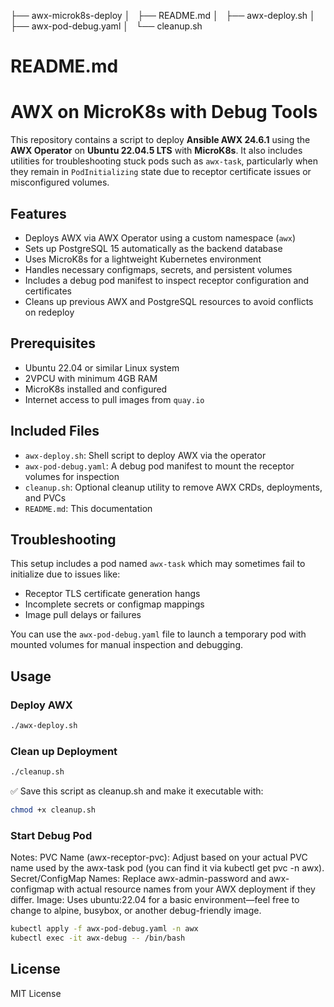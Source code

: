 ├── awx-microk8s-deploy
│   ├── README.md
│   ├── awx-deploy.sh
│   ├── awx-pod-debug.yaml
│   └── cleanup.sh

# README.md

# AWX on MicroK8s with Debug Tools

This repository contains a script to deploy **Ansible AWX 24.6.1** using the **AWX Operator** on **Ubuntu 22.04.5 LTS** with **MicroK8s**. It also includes utilities for troubleshooting stuck pods such as `awx-task`, particularly when they remain in `PodInitializing` state due to receptor certificate issues or misconfigured volumes.

## Features

- Deploys AWX via AWX Operator using a custom namespace (`awx`)
- Sets up PostgreSQL 15 automatically as the backend database
- Uses MicroK8s for a lightweight Kubernetes environment
- Handles necessary configmaps, secrets, and persistent volumes
- Includes a debug pod manifest to inspect receptor configuration and certificates
- Cleans up previous AWX and PostgreSQL resources to avoid conflicts on redeploy

## Prerequisites

- Ubuntu 22.04 or similar Linux system
- 2VPCU with minimum 4GB RAM
- MicroK8s installed and configured
- Internet access to pull images from `quay.io`

## Included Files

- `awx-deploy.sh`: Shell script to deploy AWX via the operator
- `awx-pod-debug.yaml`: A debug pod manifest to mount the receptor volumes for inspection
- `cleanup.sh`: Optional cleanup utility to remove AWX CRDs, deployments, and PVCs
- `README.md`: This documentation

## Troubleshooting

This setup includes a pod named `awx-task` which may sometimes fail to initialize due to issues like:

- Receptor TLS certificate generation hangs
- Incomplete secrets or configmap mappings
- Image pull delays or failures

You can use the `awx-pod-debug.yaml` file to launch a temporary pod with mounted volumes for manual inspection and debugging.

## Usage

### Deploy AWX

```bash
./awx-deploy.sh
```

### Clean up Deployment

```bash
./cleanup.sh
```

✅ Save this script as cleanup.sh and make it executable with:

```bash
chmod +x cleanup.sh
```

### Start Debug Pod

Notes:
PVC Name (awx-receptor-pvc): Adjust based on your actual PVC name used by the awx-task pod (you can find it via kubectl get pvc -n awx).
Secret/ConfigMap Names: Replace awx-admin-password and awx-configmap with actual resource names from your AWX deployment if they differ.
Image: Uses ubuntu:22.04 for a basic environment—feel free to change to alpine, busybox, or another debug-friendly image.

```bash
kubectl apply -f awx-pod-debug.yaml -n awx
kubectl exec -it awx-debug -- /bin/bash
```

## License

MIT License
